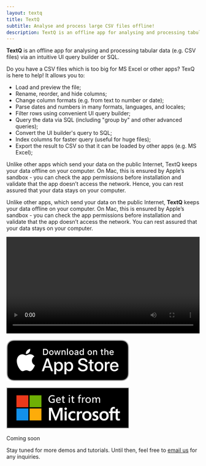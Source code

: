 ```yaml
---
layout: textq
title: TextQ
subtitle: Analyse and process large CSV files offline!
description: TextQ is an offline app for analysing and processing tabular data (e.g. CSV files) via an intuitive UI query builder or SQL.
---
```


<!-- # What is it? -->


<strong>TextQ</strong> is an offline app for analysing and processing tabular data (e.g. CSV files) via an intuitive UI query builder or SQL.

Do you have a CSV files which is too big for MS Excel or other apps? TexQ is here to help! It allows you to:
- Load and preview the file;
- Rename, reorder, and hide columns;
- Change column formats (e.g. from text to number or date);
- Parse dates and numbers in many formats, languages, and locales;
- Filter rows using convenient UI query builder;
- Query the data via SQL (including "group by" and other advanced queries);
- Convert the UI builder's query to SQL;
- Index columns for faster query (useful for huge files);
- Export the result to CSV so that it can be loaded by other apps (e.g. MS Excel);


Unlike other apps which send your data on the public Internet, TextQ keeps your data offline on your computer. On Mac, this is ensured by Apple’s sandbox - you can check the app permissions before installation and validate that the app doesn’t access the network. Hence, you can rest assured that your data stays on your computer.


Unlike other apps, which send your data on the public Internet, <strong>TextQ</strong> keeps your data offline on your computer. On Mac, this is ensured by Apple’s sandbox - you can check the app permissions before installation and validate that the app doesn’t access the network. You can rest assured that your data stays on your computer.


<p class="image-gallery">
<video controls id="myVideo" width="100%" class='video-js' controls preload='auto' data-setup='{}'>
    <source src="/products/textq/TextQ.mp4" type="video/mp4">
    Your browser doesn't support HTML5 video tag.
</video>
</p>

<div class="buy-from-stores-container">
    <div class="buy-from-store-link buy-from-store-link">
        <a href="https://apps.apple.com/au/app/textq/id1571423170" target="_">
            <img src="/products/textq/download_apple_store_320.png" alt="Apple Store" />
        </a>
        <p class="buy-store-ghost-caption"> </p>
    </div>
    <div class="buy-from-store-link buy-from-store-link-disabled">
        <img src="/products/textq/download_microsoft_store_320_sized.png" alt="Microsoft Store" />
        <p class="buy-store-ghost-caption">Coming soon</p>
    </div>
</div>

Stay tuned for more demos and tutorials. Until then, feel free to <a href="mailto:geo.systems.developer@gmail.com?subject=Regarding%20TextQ">email us</a> for any inquiries.
